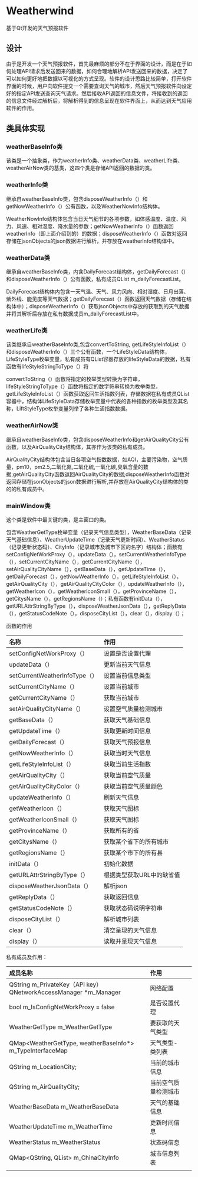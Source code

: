 # Weatherwind

基于Qt开发的天气预报软件



## 设计

由于是开发一个天气预报软件，首先最麻烦的部分不在于界面的设计，而是在于如何处理API请求后发送回来的数据，如何合理地解析API发送回来的数据，决定了可以如何更好地把数据以可视化的方式呈现。软件的设计思路比较简单，打开软件界面的时候，用户向软件提交一个需要查询天气的城市，然后天气预报软件向设定好的指定API发送查询天气请求。然后接收API返回的信息文件，将接收到的返回的信息文件经过解析后，将解析得到的信息呈现在软件界面上，从而达到天气应用软件的作用。

 

## 类具体实现

### weatherBaseInfo类

该类是一个抽象类，作为weatherInfo类、weatherData类、weatherLife类、weatherAirNow类的基类，这四个类是存储API返回的数据的类。

### weatherInfo类

继承自weatherBaseInfo类，包含disposeWeatherInfo（）和getNowWeatherInfo（）公有函数，以及WeatherNowInfo结构体。

WeatherNowInfo结构体包含当日天气细节的各项参数，如体感温度、温度、风力、风速、相对湿度、降水量的参数；getNowWeatherInfo（）函数返回weatherInfo（即上面介绍到的）的数据；disposeWeatherInfo（）函数对返回存储在jsonObjects的json数据进行解析，并存放在weatherInfo结构体中。

 

### weatherData类

继承自weatherBaseInfo类，内含DailyForecast结构体，getDailyForecast（）和disposeWeatherInfo（）公有函数，私有成员QList<DailyForecast> m_dailyForecastList。

DailyForecast结构体内包含一天气温、天气、风力风向、相对湿度、日月出落、紫外线、能见度等天气数据；getDailyForecast（）函数返回天气数据（存储在结构体中）；disposeWeatherInfo（）获取jsonObjects中存放的获取到的天气数据并将其解析后存放在私有数据成员m_dailyForecastList中。

 

### weatherLife类

该类继承自weatherBaseInfo类,包含convertToString, getLifeStyleInfoList（）和disposeWeatherInfo（）三个公有函数，一个LifeStyleData结构体，LifeStyleType枚举变量，私有成员有QList容器存放的lifeStyleData的数据，私有函数有lifeStyleStringToType（）将

convertToString（）函数将指定的枚举类型转换为字符串，lifeStyleStringToType（）函数将指定的数字符串转换为枚举类型，getLifeStyleInfoList（）函数获取返回生活指数列表，存储数据在私有成员QList容器中，结构体LifeStyleData存储枚举变量中代表的各种指数的枚举类型及其名称，LiftStyleType枚举变量列举了各种生活指数数据。

 

### weatherAirNow类

继承自weatherBaseInfo类，包含disposeWeatherInfo和getAirQualityCity公有函数，以及AirQualityCity结构体，其亦作为该类的私有成员。

AirQualityCity结构体包含当日各项空气指数数据，如AQI，主要污染物，空气质量，pm10，pm2.5,二氧化氮,二氧化硫,一氧化碳,臭氧含量的数据;getAirQualityCity函数返回AirQualityCity的数据;disposeWeatherInfo函数对返回存储在jsonObjects的json数据进行解析,并存放在AirQualityCity结构体的类的的私有成员中。

 

### mainWindow类

这个类是软件中最关键的类，是主窗口的类。

包含WeatherGetType枚举变量（记录天气信息类型），WeatherBaseData（记录天气基础信息）、WeatherUpdateTime（记录天气更新时间）、WeatherStatus（记录更新状态码）、CityInfo（记录城市及城市下区的名字）结构体；函数有setConfigNetWorkProxy（），updateData（），setCurrentWeatherInfoType（），setCurrentCityName（），getCurrentCityName（），setAirQualityCityName（），getBaseData（），getUpdateTime（），getDailyForecast（），getNowWeatherInfo（），getLifeStyleInfoList（），getAirQualityCity（），getAirQualityCityColor（），updateWeatherInfo（），getWeatherIcon（），getWeatherIconSmall（），getProvinceName（），getCitysName（），getRegionsName（）；私有函数有initData（），getURLAttrStringByType（），disposeWeatherJsonData（），getReplyData（），getStatusCodeNote（），disposeCityList（），clear（），display（）；

函数的作用

| 名称                          | 作用                      |
| :---------------------------- | :------------------------ |
| setConfigNetWorkProxy（）     | 设置是否设置代理          |
| updateData（）                | 更新当前天气信息          |
| setCurrentWeatherInfoType（） | 设置当前信息类型          |
| setCurrentCityName（）        | 设置当前城市              |
| getCurrentCityName（）        | 获取当前城市              |
| setAirQualityCityName（）     | 设置空气质量检测城市      |
| getBaseData（）               | 获取天气基础信息          |
| getUpdateTime（）             | 获取更新时间信息          |
| getDailyForecast（）          | 获取天气预报信息          |
| getNowWeatherInfo（）         | 获取当时天气信息          |
| getLifeStyleInfoList（）      | 获取当前生活指数          |
| getAirQualityCity（）         | 获取当前空气质量          |
| getAirQualityCityColor（）    | 获取当前空气质量颜色      |
| updateWeatherInfo（）         | 刷新天气信息              |
| getWeatherIcon（）            | 获取天气图标              |
| getWeatherIconSmall（）       | 获取天气图标              |
| getProvinceName（）           | 获取所有的省              |
| getCitysName（）              | 获取某个省下的所有城市    |
| getRegionsName（）            | 获取某个市下的所有县      |
| initData（）                  | 初始化数据                |
| getURLAttrStringByType（）    | 根据类型获取URL中的缺省值 |
| disposeWeatherJsonData（）    | 解析json                  |
| getReplyData（）              | 获取返回信息              |
| getStatusCodeNote（）         | 获取状态码说明字符串      |
| disposeCityList（）           | 解析城市列表              |
| clear（）                     | 清空呈现的天气信息        |
| display（）                   | 读取并呈现天气信息        |



 

私有成员及作用：

| 成员名称                                                     | 作用                 |      |
| :----------------------------------------------------------- | :------------------- | :--- |
| QString m_PrivateKey（API key）QNetworkAccessManager *m_Manager | 网络配置             |      |
| bool m_IsConfigNetWorkProxy = false                          | 是否设置代理         |      |
| WeatherGetType m_WeatherGetType                              | 要获取的天气类型     |      |
| QMap<WeatherGetType, weatherBaseInfo*> m_TypeInterfaceMap    | 天气类型-类列表      |      |
| QString m_LocationCity;                                      | 当前的城市信息       |      |
| QString m_AirQualityCity;                                    | 当前空气质量检测城市 |      |
| WeatherBaseData m_WeatherBaseData                            | 天气的基础信息       |      |
| WeatherUpdateTime m_WeatherTime                              | 更新时间信息         |      |
| WeatherStatus m_WeatherStatus                                | 状态码信息           |      |
| QMap<QString, QList<CityInfo>> m_ChinaCityInfo               | 城市信息列表         |      |
|                                                              |                      |      |



